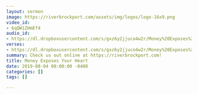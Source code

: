 ```yaml
---
layout: sermon
image: https://riverbrockport.com/assets/img/logos/logo-16x9.png
video_id:
- 6qQW1ZHmEf4
audio_id:
- https://dl.dropboxusercontent.com/s/gxz6y2jjuco4w2r/Money%20Exposes%20Your%20Heart.mp3?dl=0
verses:
- https://dl.dropboxusercontent.com/s/gxz6y2jjuco4w2r/Money%20Exposes%20Your%20Heart.mp3?dl=0
summary: Check us out online at https://riverbrockport.com!
title: Money Exposes Your Heart
date: 2019-08-04 00:00:00 -0400
categories: []
tags: []

---
```

